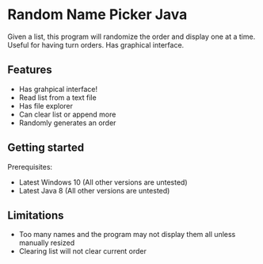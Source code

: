 # Random Name Picker Java
Given a list, this program will randomize the order and display one at a time. Useful for having turn orders. Has graphical interface.

## Features
- Has grahpical interface! 
- Read list from a text file
- Has file explorer
- Can clear list or append more
- Randomly generates an order

## Getting started
Prerequisites:
- Latest Windows 10 (All other versions are untested)
- Latest Java 8 (All other versions are untested)

## Limitations
- Too many names and the program may not display them all unless manually resized
- Clearing list will not clear current order
